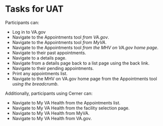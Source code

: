 # Tasks for UAT

Participants can:
- Log in to VA.gov
- Navigate to the Appointments tool _from VA.gov_.
- Navigate to the Appointments tool _from MyVA_.
- Navigate to the Appointments tool _from the MHV on VA.gov home page_.
- Navigate to their past appointments.
- Navigate to a details page.
- Navigate from a details page back to a list page using the back link.
- Navigate to their pending appointments.
- Print any appointments list.
- Navigate to the MHV on VA.gov home page from the Appointments tool _using the breadcrumb_.

Additionally, participants using Cerner can:
- Navigate to My VA Health from the Appointments list.
- Navigate to My VA Health from the facility selection page.
- Navigate to My VA Health from MyVA.
- Navigate to My VA Health from VA.gov. 


